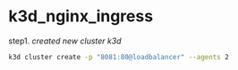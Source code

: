 # k3d_nginx_ingress


step1. *created new cluster k3d*

 ```zsh
 k3d cluster create -p "8081:80@loadbalancer" --agents 2
 ```